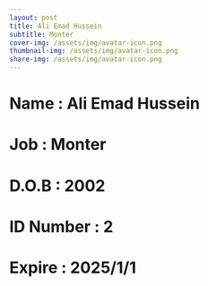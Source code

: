 ```yaml
---
layout: post
title: Ali Emad Hussein
subtitle: Monter
cover-img: /assets/img/avatar-icon.png
thumbnail-img: /assets/img/avatar-icon.png
share-img: /assets/img/avatar-icon.png
---
```


# Name : Ali Emad Hussein
# Job : Monter
# D.O.B : 2002
# ID Number : 2
# Expire : 2025/1/1
